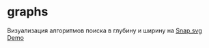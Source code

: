 # graphs
Визуализация алгоритмов поиска в глубину и ширину на [Snap.svg](http://snapsvg.io)  
[Demo](https://nitive.github.io/graphs)
